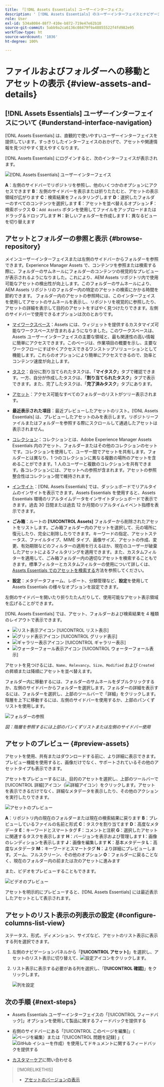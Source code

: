 ```yaml
---
title: 「[!DNL Assets Essentials] ユーザーインターフェイス」
description: ' [!DNL Assets Essentials] のユーザーインターフェイスとナビゲーションについて説明します。'
role: User
exl-id: 534a8084-88f7-410e-b872-719e47e62b10
source-git-commit: 5abb9a2ca6136c08479f9a48855522f4fd982e95
workflow-type: ht
source-wordcount: '1036'
ht-degree: 100%

---
```


# ファイルおよびフォルダーへの移動とアセットの表示 {#view-assets-and-details}

<!-- TBD: Give screenshots of all views with many assets. Zoom out to showcase how the thumbnails/tiles flow on the UI in different views. -->

<!-- TBD: The options in left sidebar may change. Shared with me and Shared by me are missing for now. Update this section as UI is updated. -->

## [!DNL Assets Essentials] ユーザーインターフェイスについて  {#understand-interface-navigation}

[!DNL Assets Essentials] は、直観的で使いやすいユーザーインターフェイスを提供しています。すっきりしたインターフェイスのおかげで、アセットや関連情報を見つけやすく覚えやすくなります。

[!DNL Assets Essentials] にログインすると、次のインターフェイスが表示されます。

![[!DNL Assets Essentials] ユーザーインターフェイス](assets/essentials-interface.png)

 **A**：左側のサイドバーでリポジトリを参照し、他のいくつかのオプションにアクセスできます **B**：左側のサイドバーを表示または折りたたむと、アセットの表示領域が広がります **C**：検索結果をフィルタリングします **D**：選択したフォルダーのすべてのコンテンツを選択します **E**：アセットを並べ替えるオプション **F**：検索ボックス **G**：`Add Assets` ボタンを使用してファイルをアップロードまたはドラッグ＆ドロップします **H**：新しいフォルダーを作成します **I**：異なるビューを切り替えます

<!-- TBD: Need an embedded video here with narration. It has to be hosted on MPC to be embeddable. -->

## アセットとフォルダーの参照と表示 {#browse-repository}

メインユーザーインターフェイスまたは左側のサイドバーからフォルダーを参照できます。Experience Manager Assets で、コンテンツを参照または検索する際に、フォルダーのサムネールにフォルダーのコンテンツの視覚的なプレビューが表示されるようになりました。これにより、AEM Assets リポジトリ内で使用可能なアセットの検出性が向上します。このフォルダーのサムネールにより、AEM Assets リポジトリのフォルダー内の特定のアセットの検索にかかる時間を節約できます。
フォルダー内のアセットの参照時には、このインターフェイスを使用してアセットのサムネールを表示し、リポジトリを視覚的に参照したり、アセットの詳細を表示して目的のアセットをすばやく見つけたりできます。左側のサイドバーで使用できるオプションは次のとおりです。

* [マイワークスペース](https://experienceleague.adobe.com/docs/experience-manager-assets-essentials/help/my-workspace.html?lang=ja)：Assets には、ウィジェットを提供するカスタマイズ可能なワークスペースが含まれるようになりました。このワークスペースは、Assets ユーザーインターフェイスの主要な領域と、最も関連性の高い情報に簡単にアクセスできます。このページは、作業項目の概要を示し、主要なワークフローにすばやくアクセスできるワンストップソリューションとして機能します。これらのオプションにより簡単にアクセスできるので、効率とコンテンツ速度が向上します。
* [タスク](https://experienceleague.adobe.com/docs/experience-manager-assets-essentials/help/my-workspace.html?lang=ja)：自分に割り当てられたタスクは、「**マイタスク**」タブで確認できます。一方、自分が作成したタスクは、「**割り当てられたタスク**」タブで表示できます。また、完了したタスクは、「**完了済みタスク**」タブにあります。
* [アセット](https://experienceleague.adobe.com/docs/experience-manager-assets-essentials/help/manage-organize.html?lang=ja)：アクセス可能なすべてのフォルダーのリストがツリー表示されます。
* **最近表示された項目**：最近プレビューしたアセットのリスト。[!DNL Assets Essentials] は、プレビューしたアセットのみを表示します。リポジトリーファイルまたはフォルダーを参照する際にスクロールして通過したアセットは表示されません。
* [コレクション](https://experienceleague.adobe.com/docs/experience-manager-assets-essentials/help/manage-collections.html?lang=ja)：コレクションとは、Adobe Experience Manager Assets Essentials 内のアセット、フォルダーまたはその他のコレクションのセットです。コレクションを使用して、ユーザー間でアセットを共有します。フォルダーとは異なり、1 つのコレクションに異なる複数の場所のアセットを含めることができます。1 人のユーザーと複数のコレクションを共有できます。各コレクションには、アセットへの参照が含まれます。アセットの参照整合性はコレクション間で維持されます。

* [インサイト](https://experienceleague.adobe.com/docs/experience-manager-assets-essentials/help/manage-reports.html?lang=ja#view-live-statistics)：[!DNL Assets Essentials] では、ダッシュボードでリアルタイムのインサイトを表示できます。Assets Essentials を使用すると、Assets Essentials 環境のリアルタイムデータをインサイトダッシュボードで表示できます。過去 30 日間または過去 12 か月間のリアルタイムイベント指標を表示できます。


* **ごみ箱**：ルートの **[!UICONTROL Assets]** フォルダーから削除されたアセットをリストします。ごみ箱フォルダー内のアセットを選択して、元の場所に復元したり、完全に削除したりできます。キーワードの指定、アセットステータス、ファイルタイプ、MIME タイプ、画像サイズ、アセットの作成、変更、有効期限などのフィルターの適用を行えるほか、現在のユーザーが破棄したアセットによるフィルタリングを適用できます。また、カスタムフィルターを適用して、ごみ箱フォルダー内の適切なアセットを検索することもできます。標準フィルターとカスタムフィルターの使用について詳しくは、[Assets Essentials でのアセットを検索する](search.md)方法を参照してください。

* **設定**：メタデータフォーム、レポート、分類管理など、**設定**&#x200B;を使用して Assets Essentials の様々なオプションを設定できます。

<!-- TBD: Not sure if we want to publish these right now. CC Libs are beta as per Greg.
* **Libraries**: Access to [!DNL Adobe Creative Cloud Team] (CCT) Libraries view. This view is visible only if the user is entitled to CCT Libraries.
-->

<!-- TBD: My Work Space shows task inbox and it is not visible on AEM Cloud Demos as of now. It is the source of truth server hence not documenting My Work Space option for now.
-->

左側のサイドバーを開いたり折りたたんだりして、使用可能なアセット表示領域を広げることができます。

[!DNL Assets Essentials] では、アセット、フォルダーおよび検索結果を 4 種類のレイアウトで表示できます。

* ![リスト表示アイコン](assets/do-not-localize/list-view.png) [!UICONTROL リスト表示]
* ![グリッド表示アイコン](assets/do-not-localize/grid-view.png) [!UICONTROL グリッド表示]
* ![ギャラリー表示アイコン](assets/do-not-localize/gallery-view.png) [!UICONTROL ギャラリー表示]
* ![ウォーターフォール表示アイコン](assets/do-not-localize/waterfall-view.png) [!UICONTROL ウォーターフォール表示]

アセットを見つけるには、`Name`、`Relevancy`、`Size`、`Modified` および `Created` の昇順または降順にアセットを並べ替えます。

フォルダー内に移動するには、フォルダーのサムネールをダブルクリックするか、左側のサイドバーからフォルダーを選択します。フォルダーの詳細を表示するには、フォルダーを選択し、上部のツールバーで「詳細」をクリックします。階層を上下に移動するには、左側のサイドバーを使用するか、上部のパンくずリストを使用します。

![フォルダーの参照](assets/browsing-folders.png)

*図：階層を参照するには上部のパンくずリストまたは左側のサイドバー使用*

## アセットのプレビュー {#preview-assets}

アセットを使用、共有またはダウンロードする前に、より詳細に表示できます。プレビュー機能を使用すると、画像だけでなく、サポートされているその他のアセットタイプも表示できます。

アセットをプレビューするには、目的のアセットを選択し、上部のツールバーで[!UICONTROL 詳細]アイコン（![詳細アイコン](assets/do-not-localize/edit-in-icon.png)）をクリックします。アセットを表示できるだけでなく、詳細なメタデータを表示したり、その他のアクションを実行したりできます。

![アセットのプレビュー](assets/preview-asset-2.png)

**A**：リポジトリ内の現在のフォルダーまたは現在の検索結果に戻ります **B**：プレビューしているファイルの名前と形式 **C**：タスクを割り当てます **D**：高度なメタデータ **E**：キーワードとスマートタグ **F**：コメントと注釈 **G**：選択したアセットに関連するタスクを表示します **H**：バージョンを表示および管理します **I**：画像のレンディションを表示します **J**：画像を編集します **K**：基本メタデータ **L**：高度なメタデータ **M**：キーワードとスマートタグ **N**：より詳細にプレビューします。ズーム、フルスクリーン、その他のオプション **O**：フォルダーに戻ることなく、現在のフォルダー内の前または次のアセットに進みます

また、ビデオをプレビューすることもできます。

![ビデオのプレビュー](/help/using/assets/preview-video.png)

アセットを明示的にプレビューすると、[!DNL Assets Essentials] には最近表示したアセットとして表示されます。

<!-- TBD: Describe the options.

Explicitly previewed assets are displayed as recently viewed assets. Give screenshot of this.
Other use cases after previewing.
-->

## アセットのリスト表示の列表示の設定 {#configure-columns-list-view}

ステータス、形式、ディメンション、サイズなど、アセットのリスト表示に表示する列を選択できます。

1. 左側のナビゲーションパネルから「**[!UICONTROL アセット]**」を選択し、アセットのリスト表示に切り替えて、![設定アイコン](assets/settings-icon.svg)をクリックします。

1. リスト表示に表示する必要がある列を選択し、「**[!UICONTROL 確認]**」をクリックします。

   ![列を設定](/help/using/assets/configure-columns.png)

## 次の手順 {#next-steps}

* Assets Essentials ユーザーインターフェイスの「[!UICONTROL フィードバック]」オプションを使用して製品に関するフィードバックを提供する

* 右側のサイドバーにある「[!UICONTROL このページを編集]」（![ページを編集](assets/do-not-localize/edit-page.png)）または「[!UICONTROL 問題を記録] 」（![GitHub イシューを作成](assets/do-not-localize/github-issue.png)）を使用してドキュメントに関するフィードバックを提供する

* [カスタマーケア](https://experienceleague.adobe.com/?support-solution=General&amp;lang=ja#support)に問い合わせる

>[!MORELIKETHIS]
>
>* [アセットのバージョンの表示](/help/using/manage-organize.md#view-versions)
